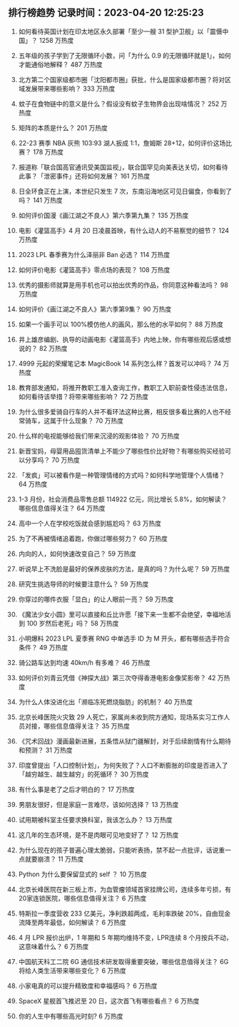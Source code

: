 
## 排行榜趋势 记录时间：2023-04-20 12:25:23
  
  1. 如何看待英国计划在印太地区永久部署「至少一艘 31 型护卫舰」以「震慑中国」？ 1258 万热度
    
  2. 五年级的孩子学到了无限循环小数，问「为什么 0.9 的无限循环就是1」，如何才能通俗地解释？ 487 万热度
    
  3. 北方第二个国家级都市圈「沈阳都市圈」获批，什么是国家级都市圈？将对区域发展带来哪些影响？ 333 万热度
    
  4. 蚊子在食物链中的意义是什么？假设没有蚊子生物界会出现啥情况？ 252 万热度
    
  5. 矩阵的本质是什么？ 201 万热度
    
  6. 22-23 赛季 NBA 灰熊 103:93 湖人扳成 1:1，詹姆斯 28+12，如何评价这场比赛？ 178 万热度
    
  7. 报道称「联合国高官通讯受美国监视」，联合国罕见向美表达关切，如何看待此事？「泄密事件」还将如何发展？ 161 万热度
    
  8. 日全环食正在上演，本世纪只发生 7 次，东南沿海地区可见日偏食，你看到了吗？ 141 万热度
    
  9. 如何评价国漫《画江湖之不良人》第六季第九集？ 135 万热度
    
  10. 电影《灌篮高手》4 月 20 日凌晨首映，有什么动人的不易察觉的细节？ 124 万热度
    
  11. 2023 LPL 春季赛为什么泽丽非 Ban 必选？ 114 万热度
    
  12. 如何评价电影《灌篮高手》零点场的表现？ 108 万热度
    
  13. 优秀的摄影师就算是用手机也可以拍出优秀的作品，你同意这种看法吗？ 98 万热度
    
  14. 如何评价《画江湖之不良人》第六季第9集？ 90 万热度
    
  15. 如果一个画手可以 100%模仿他人的画风，那么他的水平如何？ 88 万热度
    
  16. 井上雄彦编剧、执导的动画电影《灌篮高手》内地上映，你有哪些观后感或想说的？ 82 万热度
    
  17. 4999 元起的荣耀笔记本 MagicBook 14 系列怎么样？首发可以冲吗？ 74 万热度
    
  18. 教育部发通知，将推开教职工准入查询工作，教职工入职前查性侵违法信息，如何看待该举措？将带来哪些影响？ 72 万热度
    
  19. 为什么很多爱骑自行车的人并不看环法这种比赛，相反很多看比赛的人也不经常骑车，这属于什么现象？ 70 万热度
    
  20. 什么样的电视能够给我们带来沉浸的观影体验？ 70 万热度
    
  21. 新晋宝妈，母婴用品囤货清单上不能少了哪些性价比好物？有哪些购买经验可以分享吗？ 70 万热度
    
  22. 「发疯」可以被看作是一种管理情绪的方式吗？如何科学地管理个人情绪？ 64 万热度
    
  23. 1-3 月份，社会消费品零售总额 114922 亿元，同比增长 5.8%，如何解读？哪些信息值得关注？ 64 万热度
    
  24. 高中一个人在学校吃饭就会感到尴尬吗？ 63 万热度
    
  25. 为了不再被情绪追着跑，你做过哪些努力？ 60 万热度
    
  26. 内向的人，如何快速改变自己？ 59 万热度
    
  27. 听说早上不洗脸是最好的保养皮肤的方法，是真的吗？为什么呢？ 59 万热度
    
  28. 研究生挑选导师的时候要注意什么？ 59 万热度
    
  29. 你穿过的哪件衣服「显白」的让人眼前一亮？ 59 万热度
    
  30. 《魔法少女小圆》里可以直接和丘比许愿「接下来一生都不会绝望，幸福地活到 100 岁然后老死」吗？ 58 万热度
    
  31. 小明爆料 2023 LPL 夏季赛 RNG 中单选手 ID 为 M 开头，都有哪些选手符合条件？ 49 万热度
    
  32. 骑公路车达到均速 40km/h 有多难？ 46 万热度
    
  33. 如何评价刘青云凭借《神探大战》第三次夺得香港电影金像奖影帝？ 42 万热度
    
  34. 为什么人体没进化出「濒临冻死燃烧脂肪」的机制？ 40 万热度
    
  35. 北京长峰医院火灾致 29 人死亡，家属尚未收到院方通知，现场系实习工作人员对接，哪些信息值得关注？ 35 万热度
    
  36. 《咒术回战》漫画最新进展，五条悟从狱门疆解封，对于后续剧情有什么期待和预测？ 31 万热度
    
  37. 印度曾提出「人口控制计划」，为何失败了？人口不断膨胀的印度是否进入了「越穷越生、越生越穷」的死循环？ 30 万热度
    
  38. 有什么事是老了之后才明白的？ 17 万热度
    
  39. 男朋友很好，但是家庭一言难尽，该如何选择？ 13 万热度
    
  40. 试用期被科室主任要求换科室，我该怎么办？ 13 万热度
    
  41. 这几年的生态环境，是不是肉眼可见地变好了？ 12 万热度
    
  42. 为什么现在的孩子普遍心理太脆弱，只能听表扬，禁不起一点批评，话说重一点就要崩溃？ 11 万热度
    
  43. Python 为什么要保留显式的 self ？ 10 万热度
    
  44. 北京长峰医院在新三板上市，为血管瘤领域首家挂牌公司，连续多年亏损，有20家连锁医院，哪些信息值得关注？ 6 万热度
    
  45. 特斯拉一季度营收 233 亿美元，净利跌超两成，毛利率跌破 20%，自由现金流降至两年最低，如何解读？ 6 万热度
    
  46. 4 月 LPR 报价出炉，1 年期和 5 年期均维持不变，LPR连续 8 个月按兵不动，这意味着什么？ 6 万热度
    
  47. 中国航天科工二院 6G 通信技术研发取得重要突破，哪些信息值得关注？ 6G 将给人类生活带来哪些变化？ 6 万热度
    
  48. 小家电真的可以提升精致度和幸福感吗？ 6 万热度
    
  49. SpaceX 星舰首飞推迟至 20 日，这次首飞有哪些看点？ 6 万热度
    
  50. 你的人生中有哪些高光时刻? 6 万热度
    